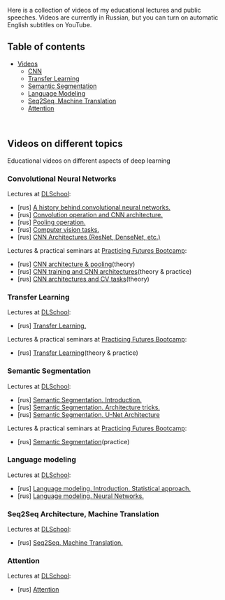 
Here is a collection of videos of my educational lectures and public speeches. Videos are currently in Russian, but you can turn on automatic English subtitles on YouTube.

## Table of contents
- [Videos](#videos) <br />
  - [CNN](#cnn) <br />
  - [Transfer Learning](#transfer_learning) <br />
  - [Semantic Segmentation](#segmentation) <br />
  - [Language Modeling](#language_modeling) <br />
  - [Seq2Seq, Machine Translation](#mt) <br />
  - [Attention](#attention) <br />



<br/>

<a name="videos"/>

## Videos on different topics

Educational videos on different aspects of deep learning

<a name="cnn"/>

### Convolutional Neural Networks
Lectures at [DLSchool](dlschool.org):
- [rus] [A history behind convolutional neural networks.](https://youtu.be/Xq76hQHCkvQ)
- [rus] [Convolution operation and CNN architecture.](https://youtu.be/HpKGv-kYurk)
- [rus] [Pooling operation.](https://youtu.be/IxLuPHtZBTY)
- [rus] [Computer vision tasks.](https://youtu.be/3IPRcBIsgNA)
- [rus] [CNN Architectures (ResNet, DenseNet, etc.)](https://youtu.be/TcUPuKpIlhQ)

Lectures & practical seminars at [Practicing Futures Bootcamp](https://practicingfutures.org):
- [rus] [CNN architecture & pooling](https://youtu.be/xKNmEKA-BH8)(theory)
- [rus] [CNN training and CNN architectures](https://youtu.be/ThNWPwil_lk)(theory & practice)
- [rus] [CNN architectures and CV tasks](https://youtu.be/uezEoNKGAhs)(theory)

<a name="transfer_learning"/>

### Transfer Learning
Lectures at [DLSchool](dlschool.org):
- [rus] [Transfer Learning.](https://youtu.be/oLpREso27Zw)

Lectures & practical seminars at [Practicing Futures Bootcamp](https://practicingfutures.org):
- [rus] [Transfer Learning](https://youtu.be/ShtEhvxcWss)(theory & practice)

<a name="segmentation"/>

### Semantic Segmentation
Lectures at [DLSchool](dlschool.org):
- [rus] [Semantic Segmentation. Introduction.](https://youtu.be/awgMvmJQUF0)
- [rus] [Semantic Segmentation. Architecture tricks.](https://youtu.be/K73tZxH9nvE)
- [rus] [Semantic Segmentation. U-Net Architecture](https://youtu.be/yEuIV5FsRMs)

Lectures & practical seminars at [Practicing Futures Bootcamp](https://practicingfutures.org):
- [rus] [Semantic Segmentation](https://youtu.be/t8jY7X7_YWc)(practice)

<a name="language_modeling"/>

### Language modeling
Lectures at [DLSchool](dlschool.org):
- [rus] [Language modeling. Introduction. Statistical approach.](https://youtu.be/aS2A7b-4uT4)
- [rus] [Language modeling. Neural Networks.](https://youtu.be/-tK7WcE5Wfo)

<a name="mt"/>

### Seq2Seq Architecture, Machine Translation
Lectures at [DLSchool](dlschool.org):
- [rus] [Seq2Seq. Machine Translation.](https://youtu.be/N3TLYsn0TU8)

<a name="attention"/>

### Attention
Lectures at [DLSchool](dlschool.org):
- [rus] [Attention](https://youtu.be/G4vT5cvJSxY)
